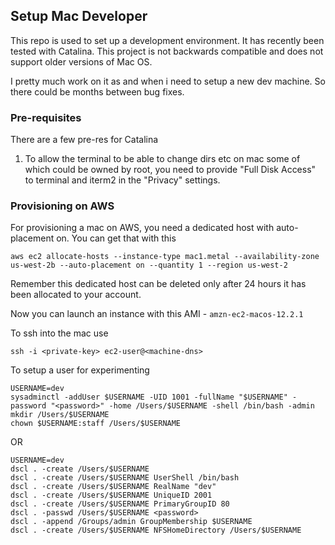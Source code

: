 ## Setup Mac Developer

This repo is used to set up a development environment. It has recently been tested with Catalina.
This project is not backwards compatible and does not support older versions of Mac OS.

I pretty much work on it as and when i need to setup a new dev machine. So there could be months between bug fixes.

### Pre-requisites
There are a few pre-res for Catalina

1. To allow the terminal to be able to change dirs etc on mac
   some of which could be owned by root, you need to provide "Full Disk Access" to terminal and iterm2 in the "Privacy" settings.

### Provisioning on AWS

For provisioning a mac on AWS, you need a dedicated host with auto-placement on. You can get that with this
```
aws ec2 allocate-hosts --instance-type mac1.metal --availability-zone us-west-2b --auto-placement on --quantity 1 --region us-west-2
```
Remember this dedicated host can be deleted only after 24 hours it has been allocated to your account.

Now you can launch an instance with this AMI - `amzn-ec2-macos-12.2.1`

To ssh into the mac use
```
ssh -i <private-key> ec2-user@<machine-dns>
```

To setup a user for experimenting
```
USERNAME=dev
sysadminctl -addUser $USERNAME -UID 1001 -fullName "$USERNAME" -password "<password>" -home /Users/$USERNAME -shell /bin/bash -admin
mkdir /Users/$USERNAME
chown $USERNAME:staff /Users/$USERNAME
```

OR

```
USERNAME=dev
dscl . -create /Users/$USERNAME
dscl . -create /Users/$USERNAME UserShell /bin/bash
dscl . -create /Users/$USERNAME RealName "dev"
dscl . -create /Users/$USERNAME UniqueID 2001
dscl . -create /Users/$USERNAME PrimaryGroupID 80
dscl . -passwd /Users/$USERNAME <password>
dscl . -append /Groups/admin GroupMembership $USERNAME
dscl . -create /Users/$USERNAME NFSHomeDirectory /Users/$USERNAME
```
